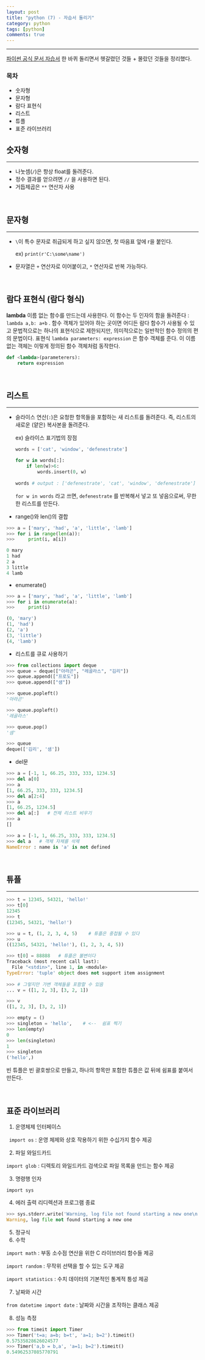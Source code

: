 ```yaml
---
layout: post
title: "python (7) - 자습서 돌리기"
category: python
tags: [python]
comments: true
---
```


------

[파이썬 공식 문서 자습서](https://docs.python.org/ko/3/tutorial/index.html) 한 바퀴 돌리면서 헷갈렸던 것들 + 몰랐던 것들을 정리했다. 

### 목차

* 숫자형
* 문자형
* 람다 표현식
* 리스트
* 튜플
* 표준 라이브러리



##  숫자형

---

* 나눗셈(`/`)은 항상 float를 돌려준다.
* 정수 결과를 얻으려면 `//` 을 사용하면 된다.
* 거듭제곱은  `**` 연산자 사용

<br>

##  문자형

---

* `\`이 특수 문자로 취급되게 하고 싶지 않으면, 첫 따음표 앞에  r을 붙인다.

  ex) `print(r'C:\some\name')`

* 문자열은 `+` 연산자로 이어붙이고,  `*` 연산자로 반복 가능하다.

<br>

## 람다 표현식 (람다 형식)

__lambda__ 이름 없는 함수를 만드는데 사용한다. 이 함수는 두 인자의 함을 돌려준다 : `lambda a,b: a+b` . 함수 객체가 있어야 하는 곳이면 어디든 람다 함수가 사용될 수 있고 문법적으로는 하나의 표현식으로 제한되지만, 의미적으로는 일반적인 함수 정의의 편의 문법이다. 표현식 `lambda parameters: expression` 은 함수 객체를 준다. 이 이름 없는 객체는 이렇게 정의된 함수 객체처럼 동작한다.

```python
def <lambda>(parameterers):
    return expression
```

<br>

## 리스트

---

* 슬라이스 연산(`:`)은 요청한 항목들을 포함하는 새 리스트를 돌려준다. 즉, 리스트의 새로운 (얕은) 복사본을 돌려준다.

  ex) 슬라이스 표기법의 장점

  ```python
  words = ['cat', 'window', 'defenestrate']
  
  for w in words[:]:
      if len(w)>6:
          words.insert(0, w)
          
  words # output : ['defenestrate', 'cat', 'window', 'defenestrate']
  ```

  `for w in words` 라고 쓰면,  `defenestrate` 를 반복해서 넣고 또 넣음으로써, 무한한 리스트를 만든다.

* range()와 len()의 결합

```python
>>> a = ['mary', 'had', 'a', 'little', 'lamb']
>>> for i in range(len(a)):
>>>     print(i, a[i])

0 mary
1 had
2 a
3 little
4 lamb
```

* enumerate()

```python
>>> a = ['mary', 'had', 'a', 'little', 'lamb']
>>> for i in enumerate(a):
>>>     print(i)

(0, 'mary')
(1, 'had')
(2, 'a')
(3, 'little')
(4, 'lamb')
```

* 리스트를 큐로 사용하기

 ```python
>>> from collections import deque
>>> queue = deque(["아라곤", "레골라스", "김리"])
>>> queue.append(["프로도"])
>>> queue.append(["샘"])

>>> queue.popleft()
'아라곤'

>>> queue.popleft()
'레골라스'

>>> queue.pop()
'샘'

>>> queue
deque(['김리', '샘'])
 ```

* del문

```python
>>> a = [-1, 1, 66.25, 333, 333, 1234.5]
>>> del a[0]
>>> a
[1, 66.25, 333, 333, 1234.5]
>>> del a[2:4]
>>> a
[1, 66.25, 1234.5]
>>> del a[:]   # 전체 리스트 비우기
>>> a
[]

>>> a = [-1, 1, 66.25, 333, 333, 1234.5]
>>> del a   # 객체 자체를 삭제
NameError : name is 'a' is not defined
```

<br>

## 튜플

---

```python
>>> t = 12345, 54321, 'hello!'
>>> t[0]
12345
>>> t
(12345, 54321, 'hello!')

>>> u = t, (1, 2, 3, 4, 5)    # 튜플은 중첩될 수 있다
>>> u
((12345, 54321, 'hello!'), (1, 2, 3, 4, 5))

>>> t[0] = 88888   # 튜플은 불변이다
Traceback (most recent call last):
  File "<stdin>", line 1, in <module>
TypeError: 'tuple' object does not support item assignment
  
>>> # 그렇지만 가변 객체들을 포함할 수 있음
... v = ([1, 2, 3], [3, 2, 1])

>>> v
([1, 2, 3], [3, 2, 1])
```



```python
>>> empty = ()
>>> singleton = 'hello',    # <--  쉼표 찍기
>>> len(empty)
0
>>> len(singleton)
1
>>> singleton
('hello',)
```

빈 튜플은 빈 괄호쌍으로 만들고, 하나의 항목만 포함한 튜플은 값 뒤에 쉼표를 붙여서 만든다.

<br>

## 표준 라이브러리

1. 운영체제 인터페이스

 ` import os` : 운영 체제와 상호 작용하기 위한 수십가지 함수 제공

2. 파일 와일드카드

`import glob` : 디렉토리 와일드카드 검색으로 파일 목록을 만드는 함수 제공

3. 명령행 인자

`import sys` 

4. 에러 출력 리디렉션과 프로그램 종료

 ```python
>>> sys.stderr.write('Warning, log file not found starting a new one\n')
Warning, log file not found starting a new one
 ```

5. 정규식
6. 수학

`import math` : 부동 소수점 연산을 위한 C 라이브러리 함수들 제공

`import random` :  무작위 선택을 할 수 있는 도구 제공

`import statistics` : 수치 데이터의 기본적인 통계적 틍성 제공

7. 날짜와 시간

`from datetime import date` : 날짜와 시간을 조작하는 클래스 제공

8. 성능 측정

```python
>>> from timeit import Timer
>>> Timer('t=a; a=b; b=t', 'a=1; b=2').timeit()
0.57535828626024577
>>> Timer('a,b = b,a', 'a=1; b=2').timeit()
0.54962537085770791
```

